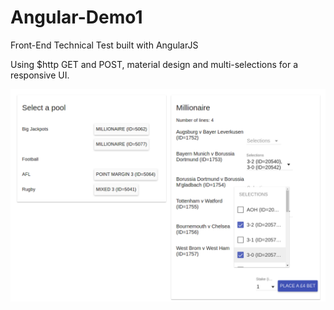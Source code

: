 # Angular-Demo1
Front-End Technical Test built with AngularJS

Using $http GET and POST, material design and multi-selections for a responsive UI.

![Alt text](/screenshot.png?raw=true "Angular-Demo1")
